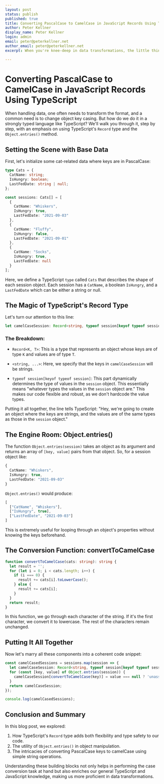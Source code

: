 ```yaml
---
layout: post
status: publish
published: true
title: Converting PascalCase to CamelCase in JavaScript Records Using TypeScript
author: Peter Kellner
display_name: Peter Kellner
login: admin
email: peter@peterkellner.net
author_email: peter@peterkellner.net
excerpt: When you're knee-deep in data transformations, the little things like converting object keys from PascalCase to camelCase can become surprisingly complex. But what if you're working with TypeScript and need to maintain that strong type checking? In our latest blog post, we delve into this very topic. We dissect TypeScript's `Record` type for maximum flexibility and robustness, explain how `Object.entries()` is a game-changer for object manipulation, and walk you through each step of the conversion process with simple string operations—no regular expressions involved. Whether you're a TypeScript newbie or a seasoned veteran, this post will expand your toolkit for data transformations.

---
```

# Converting PascalCase to CamelCase in JavaScript Records Using TypeScript

When handling data, one often needs to transform the format, and a common need is to change object key casing. But how do we do it in a strongly typed language like TypeScript? We'll walk you through it, step by step, with an emphasis on using TypeScript's `Record` type and the `Object.entries()` method.

## Setting the Scene with Base Data

First, let's initialize some cat-related data where keys are in PascalCase:

```typescript
type Cats = {
  CatName: string;
  IsHungry: boolean;
  LastFedDate: string | null;
};

const sessions: Cats[] = [
  {
    CatName: "Whiskers",
    IsHungry: true,
    LastFedDate: "2021-09-03"
  },
  {
    CatName: "Fluffy",
    IsHungry: false,
    LastFedDate: "2021-09-01"
  },
  {
    CatName: "Socks",
    IsHungry: true,
    LastFedDate: null
  }
];
```

Here, we define a TypeScript `type` called `Cats` that describes the shape of each session object. Each session has a `CatName`, a boolean `IsHungry`, and a `LastFedDate` which can be either a string or null.

## The Magic of TypeScript's Record Type

Let's turn our attention to this line:

```typescript
let camelCaseSession: Record<string, typeof session[keyof typeof session]> = {};
```

### The Breakdown:

* `Record<K, T>`: This is a type that represents an object whose keys are of type `K` and values are of type `T`.

* `<string, ...>`: Here, we specify that the keys in `camelCaseSession` will be strings.

* `typeof session[keyof typeof session]`: This part dynamically determines the type of values in the `session` object. This essentially means "whatever types the values in the `session` object are." This makes our code flexible and robust, as we don't hardcode the value types.


Putting it all together, the line tells TypeScript: "Hey, we're going to create an object where the keys are strings, and the values are of the same types as those in the `session` object."

## The Engine Room: Object.entries()

The function `Object.entries(session)` takes an object as its argument and returns an array of `[key, value]` pairs from that object. So, for a session object like:

```typescript
{
  CatName: "Whiskers",
  IsHungry: true,
  LastFedDate: "2021-09-03"
}
```

`Object.entries()` would produce:

```typescript
[
  ["CatName", "Whiskers"],
  ["IsHungry", true],
  ["LastFedDate", "2021-09-03"]
]
```

This is extremely useful for looping through an object's properties without knowing the keys beforehand.

## The Conversion Function: convertToCamelCase

```typescript
function convertToCamelCase(cats: string): string {
  let result = '';
  for (let i = 0; i < cats.length; i++) {
    if (i === 0) {
      result += cats[i].toLowerCase();
    } else {
      result += cats[i];
    }
  }
  return result;
}
```

In this function, we go through each character of the string. If it's the first character, we convert it to lowercase. The rest of the characters remain unchanged.

## Putting It All Together

Now let's marry all these components into a coherent code snippet:

```typescript
const camelCasedSessions = sessions.map(session => {
  let camelCaseSession: Record<string, typeof session[keyof typeof session]> = {};
  for (const [key, value] of Object.entries(session)) {
    camelCaseSession[convertToCamelCase(key)] = value === null ? 'unassigned' : value;
  }
  return camelCaseSession;
});

console.log(camelCasedSessions);
```

## Conclusion and Summary

In this blog post, we explored:

1. How TypeScript's `Record` type adds both flexibility and type safety to our code.
2. The utility of `Object.entries()` in object manipulation.
3. The intricacies of converting PascalCase keys to camelCase using simple string operations.

Understanding these building blocks not only helps in performing the case conversion task at hand but also enriches our general TypeScript and JavaScript knowledge, making us more proficient in data transformations.